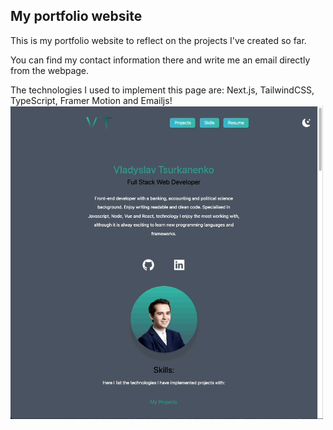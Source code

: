 ## My portfolio website

This is my portfolio website to reflect on the projects I've created so far.

You can find my contact information there and write me an email directly from the webpage.

The technologies I used to implement this page are: Next.js, TailwindCSS, TypeScript, Framer Motion and Emailjs!
<img src="./public/portfoliopage.gif" width="500px"/>
